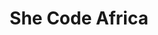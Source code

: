 ---
title: She Code Africa
img: /img/she-code/mockup.jpg
kind: coding
spotlight: false
layout: case-detail
tags: cases
---